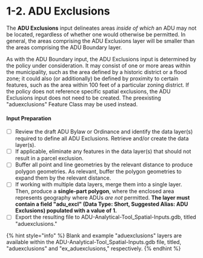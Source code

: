 # 1-2. ADU Exclusions

The **ADU Exclusions** input delineates areas _inside of which_ an ADU may not be located, regardless of whether one would otherwise be permitted. In general, the areas comprising the ADU Exclusions layer will be smaller than the areas comprising the ADU Boundary layer.

As with the ADU Boundary input, the ADU Exclusions input is determined by the policy under consideration. It may consist of one or more areas within the municipality, such as the area defined by a historic district or a flood zone; it could also (or additionally) be defined by proximity to certain features, such as the area within 100 feet of a particular zoning district. If the policy does not reference specific spatial exclusions, the ADU Exclusions input does not need to be created. The preexisting "aduexclusions" Feature Class may be used instead.

#### Input Preparation

* [ ] Review the draft ADU Bylaw or Ordinance and identify the data layer(s) required to define all ADU Exclusions. Retrieve and/or create the data layer(s).&#x20;
* [ ] If applicable, eliminate any features in the data layer(s) that should not result in a parcel exclusion.
* [ ] Buffer all point and line geometries by the relevant distance to produce polygon geometries. As relevant, buffer the polygon geometries to expand them by the relevant distance.
* [ ] If working with multiple data layers, merge them into a single layer. Then, produce a **single-part polygon**, where the enclosed area represents geography where ADUs _are not_ permitted. **The layer must contain a field "adu\_excl" (Data Type: Short, Suggested Alias: ADU Exclusions) populated with a value of 1.**
* [ ] Export the resulting file to ADU-Analytical-Tool\_Spatial-Inputs.gdb, titled "aduexclusions."

{% hint style="info" %}
Blank and example "aduexclusions" layers are available within the ADU-Analytical-Tool\_Spatial-Inputs.gdb file, titled, "aduexclusions" and "ex\_aduexclusions," respectively.
{% endhint %}
